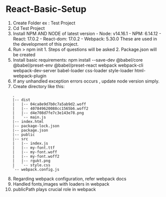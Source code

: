 # React-Basic-Setup

1. Create Folder ex : Test Project
2. Cd Test Project
3. Install NPM AND NODE of latest version
         - Node: v14.16.1
         - NPM: 6.14.12
         - React: 17.0.2
         - React-dom: 17.0.2
         - Webpack: 5.30.0
   These are used in the development of this project.
4. Run > npm init 
         1. Steps of questions will be asked
         2. Package.json will be created
5. Install basic requirements:
     npm install --save-dev @babel/core @babel/preset-env @babel/preset-react webpack webpack-cli webpack-dev-server babel-loader css-loader style-loader html-webpack-plugin
6. If any unhandled exception errors occurs , update node version simply.
7. Create directory like this:
 ``` 
    .
    |-- dist
    |   |-- 04ca8e9d7b0c7a5ab9d2.woff
    |   |-- 407849620088cc1565b6.woff2
    |   |-- d4e708d7fe7c3e143e78.png
    |   `-- main.js
    |-- index.html
    |-- package-lock.json
    |-- package.json
    |-- public
    |-- src
    |   |-- index.js
    |   |-- my-font.ttf
    |   |-- my-font.woff
    |   |-- my-font.woff2
    |   |-- rgukt.png
    |   `-- style.css
    `-- webpack.config.js
  ```
 8. Regarding webpack configuration, refer webpack docs
 9. Handled fonts,images with loaders in webpack
 10. publicPath plays crucial role in webpack
